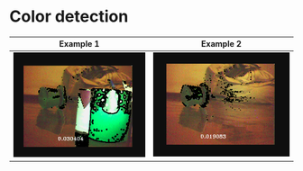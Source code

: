 # Color detection

Example 1             |  Example 2
:-------------------------:|:-------------------------:
![alt text](./img/ex1.png "Title") | ![alt text](./img/ex2.png "Title")